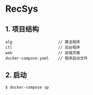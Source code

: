 # RecSys

## 1. 项目结构
```
alg                    // 算法程序
ctl                    // 后台程序
web                    // 前端页面
docker-compose.yaml    // 程序启动文件
```

## 2. 启动
```
$ docker-compose up
```

